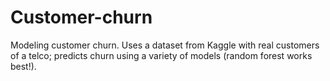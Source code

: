 # Customer-churn
Modeling customer churn. Uses a dataset from Kaggle with real customers of a telco; predicts churn using a variety of models (random forest works best!).
